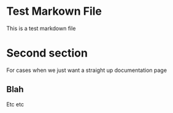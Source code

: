 # Test Markown File

This is a test markdown file

# Second section

For cases when we just want a straight up documentation page


## Blah

Etc etc

